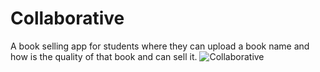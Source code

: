 # Collaborative
 A book selling app for students where they can upload a book name and how is the quality of that book and can sell it.
![Collaborative](https://user-images.githubusercontent.com/46750877/173220748-8ebd2824-763b-4bb0-9692-3dcf01c69193.png)

